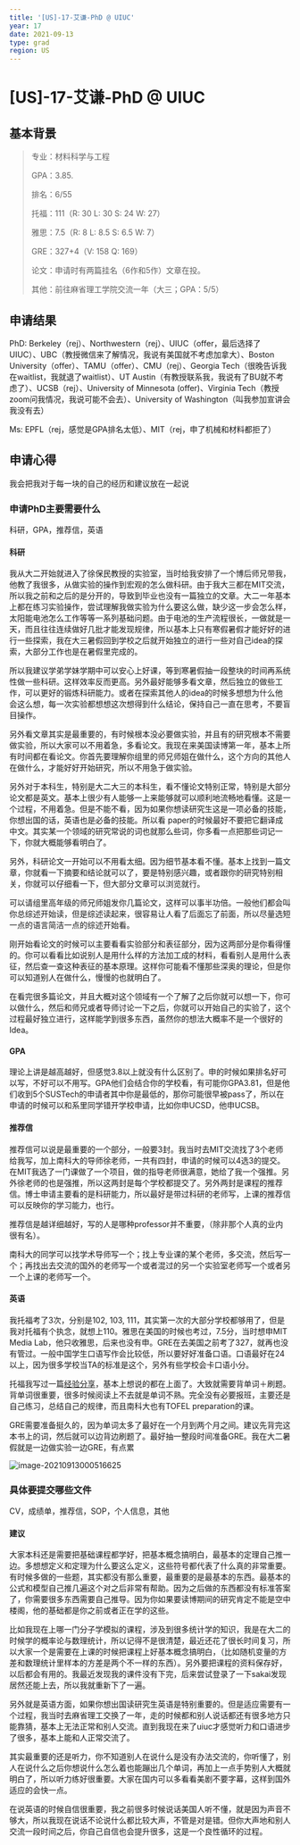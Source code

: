```yaml
---
title: '[US]-17-艾谦-PhD @ UIUC'
year: 17
date: 2021-09-13
type: grad
region: US
---
```


# [US]-17-艾谦-PhD @ UIUC



## 基本背景

>专业：材料科学与工程
>
>GPA：3.85. 
>
>排名：6/55
>
>托福：111（R: 30 L: 30 S: 24 W: 27）
>
>雅思：7.5（R: 8 L: 8.5 S: 6.5 W: 7）
>
>GRE：327+4（V: 158 Q: 169）
>
>论文：申请时有两篇挂名（6作和5作）文章在投。
>
>其他：前往麻省理工学院交流一年（大三；GPA：5/5）



## 申请结果

PhD: Berkeley（rej）、Northwestern（rej）、UIUC（offer，最后选择了UIUC）、UBC（教授微信来了解情况，我说有美国就不考虑加拿大）、Boston University（offer）、TAMU（offer）、CMU（rej）、Georgia Tech（很晚告诉我在waitlist，我就退了waitlist）、UT Austin（有教授联系我，我说有了BU就不考虑了）、UCSB（rej）、University of Minnesota (offer)、Virginia Tech（教授zoom问我情况，我说可能不会去）、University of Washington（叫我参加宣讲会我没有去）

Ms: EPFL（rej，感觉是GPA排名太低）、MIT（rej，申了机械和材料都拒了）



## 申请心得

我会把我对于每一块的自己的经历和建议放在一起说



### 申请PhD主要需要什么

科研，GPA，推荐信，英语



#### 科研

我从大二开始就进入了徐保民教授的实验室，当时给我安排了一个博后师兄带我，他教了我很多，从做实验的操作到宏观的怎么做科研。由于我大三都在MIT交流，所以我之前和之后的是分开的，导致到毕业也没有一篇独立的文章。大二一年基本上都在练习实验操作，尝试理解我做实验为什么要这么做，缺少这一步会怎么样，太阳能电池怎么工作等等一系列基础问题。由于电池的生产流程很长，一做就是一天，而且往往连续做好几批才能发现规律，所以基本上只有寒假暑假才能好好的进行一些探索，我在大三暑假回到学校之后就开始独立的进行一些对自己idea的探索，大部分工作也是在暑假里完成的。

所以我建议学弟学妹学期中可以安心上好课，等到寒暑假抽一段整块的时间再系统性做一些科研。这样效率反而更高。另外最好能够多看文章，然后独立的做些工作，可以更好的锻炼科研能力。或者在探索其他人的idea的时候多想想为什么他会这么想，每一次实验都想想这次想得到什么结论，保持自己一直在思考，不要盲目操作。

 

另外看文章其实是最重要的，有时候根本没必要做实验，并且有的研究根本不需要做实验，所以大家可以不用着急，多看论文。我现在来美国读博第一年，基本上所有时间都在看论文。你首先要理解你组里的师兄师姐在做什么，这个方向的其他人在做什么，才能好好开始研究，所以不用急于做实验。

另外对于本科生，特别是大二大三的本科生，看不懂论文特别正常，特别是大部分论文都是英文。基本上很少有人能够一上来能够就可以顺利地流畅地看懂。这是一个过程，不用着急。但是不能不看，因为如果你想读研究生这是一项必备的技能，你想出国的话，英语也是必备的技能。所以看 paper的时候最好不要把它翻译成中文。其实某一个领域的研究常说的词也就那么些词，你多看一点把那些词记一下，你就大概能够看明白了。

另外，科研论文一开始可以不用看太细。因为细节基本看不懂。基本上找到一篇文章，你就看一下摘要和结论就可以了，要是特别感兴趣，或者跟你的研究特别相关，你就可以仔细看一下，但大部分文章可以浏览就行。

可以请组里高年级的师兄师姐发你几篇论文，这样可以事半功倍。一般他们都会叫你总综述开始读，但是综述读起来，很容易让人看了后面忘了前面，所以尽量选短一点的语言简洁一点的综述开始看。

刚开始看论文的时候可以主要看看实验部分和表征部分，因为这两部分是你看得懂的。你可以看看比如说别人是用什么样的方法加工成的材料，看看别人是用什么表征，然后查一查这种表征的基本原理。这样你可能看不懂那些深奥的理论，但是你可以知道别人在做什么，慢慢的也就明白了。

在看完很多篇论文，并且大概对这个领域有一个了解了之后你就可以想一下，你可以做什么，然后和师兄或者导师讨论一下之后，你就可以开始自己的实验了，这个过程最好独立进行，这样能学到很多东西，虽然你的想法大概率不是一个很好的Idea。
 

 

#### GPA

理论上讲是越高越好，但感觉3.8以上就没有什么区别了。申的时候如果排名好可以写，不好可以不用写。GPA他们会结合你的学校看，有可能你GPA3.81，但是他们收到5个SUSTech的申请者其中你是最低的，那你可能很早被pass了，所以在申请的时候可以和系里同学错开学校申请，比如你申UCSD，他申UCSB。



#### 推荐信

推荐信可以说是最重要的一个部分，一般要3封。我当时去MIT交流找了3个老师给我写，加上南科大的导师徐老师，一共有四封，申请的时候可以4选3的提交。在MIT我选了一门课做了一个项目，做的指导老师很满意，她给了我一个强推。另外徐老师的也是强推，所以这两封是每个学校都提交了。另外两封是课程的推荐信。博士申请主要看的是科研能力，所以最好是带过科研的老师写，上课的推荐信可以反映你的学习能力，也行。

推荐信是越详细越好，写的人是哪种professor并不重要，（除非那个人真的业内很有名）。

南科大的同学可以找学术导师写一个；找上专业课的某个老师，多交流，然后写一个；再找出去交流的国外的老师写一个或者混过的另一个实验室老师写一个或者另一个上课的老师写一个。



#### 英语

我托福考了3次，分别是102, 103, 111，其实第一次的大部分学校都够用了，但是我对托福有个执念，就想上110。雅思在美国的时候也考过，7.5分，当时想申MIT Media Lab，他只收雅思，后来也没有申。GRE在去美国之前考了327，就再也没有管过。一般中国学生口语写作会比较低，所以要好好准备口语。口语最好在24以上，因为很多学校当TA的标准是这个，另外有些学校会卡口语小分。

托福我写过一篇[经验分享](https://zhuanlan.zhihu.com/p/336296223)，基本上想说的都在上面了。大致就需要背单词＋刷题。背单词很重要，很多时候阅读上不去就是单词不熟。完全没有必要报班，主要还是自己练习，总结自己的规律，而且南科大也有TOFEL preparation的课。

GRE需要准备挺久的，因为单词太多了最好在一个月到两个月之间。建议先背完这本书上的词，然后就可以边背边刷题了。最好抽一整段时间准备GRE。我在大二暑假就是一边做实验一边GRE，有点累

![image-20210913000516625]([US]-17-aiqian/image-20210913000516625.png)



### 具体要提交哪些文件

CV，成绩单，推荐信，SOP，个人信息，其他

 

#### 建议

大家本科还是需要把基础课程都学好，把基本概念搞明白，最基本的定理自己推一边。多想想定义和定理为什么要这么定义，这些符号都代表了什么真的非常重要。有时候多做的一些题，其实都没有那么重要，最重要的是最基本的东西。最基本的公式和模型自己推几遍这个对之后非常有帮助。因为之后做的东西都没有标准答案了，你需要很多东西需要自己推导。因为你如果要读博期间的研究肯定不能是空中楼阁，他的基础都是你之前或者正在学的这些。

比如我现在上哪一门分子学模拟的课程，涉及到很多统计学的知识，我是在大二的时候学的概率论与数理统计，所以记得不是很清楚，最近还花了很长时间复习，所以大家一个是需要在上课的时候把课程上好基本概念搞明白，（比如随机变量的方差和数理统计里样本的方差是两个不一样的东西）。另外要把课程的资料保存好，以后都会有用的。我最近发现我的课件没有下完，后来尝试登录了一下sakai发现居然还能上去，所以我就重新下了一遍。

另外就是英语方面，如果你想出国读研究生英语是特别重要的。但是适应需要有一个过程，我当时去麻省理工交换了一年，走的时候都和别人说话都还有很多地方只能靠猜，基本上无法正常和别人交流。直到我现在来了uiuc才感觉听力和口语进步了很多，基本上能和人正常交流了。

其实最重要的还是听力，你不知道别人在说什么是没有办法交流的，你听懂了，别人在说什么之后你想说什么怎么着也能蹦出几个单词，再加上一点手势别人大概就明白了，所以听力练好很重要。大家在国内可以多看看美剧不要字幕，这样到国外适应的会快一点。

在说英语的时候自信很重要，我之前很多时候说话美国人听不懂，就是因为声音不够大，所以我现在说话不论说什么都比较大声，不管是对是错。但你大声地和别人交流一段时间之后，你自己自信也会提升很多，这是一个良性循环的过程。

 

 
